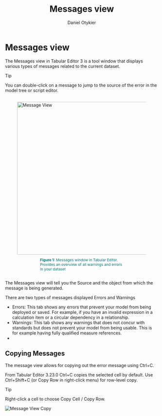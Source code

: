 ﻿---
uid: messages-view
title: Messages view
author: Daniel Otykier
updated: 2021-09-08
applies_to:
  editions:
    - edition: Desktop
    - edition: Business
    - edition: Enterprise
---
# Messages view

The Messages view in Tabular Editor 3 is a tool window that displays various types of messages related to the current dataset. 

> [!TIP]
> You can double-click on a message to jump to the source of the error in the model tree or script editor.

<figure style="padding-top: 15px;">
  <img class="noscale" src="~/content/assets/images/user-interface/messages-view.png" alt="Message View" style="width: 500px;"/>
  <figcaption style="font-size: 12px; padding-top: 10px; padding-bottom: 15px; padding-left: 75px; padding-right: 75px; color:#00766e"><strong>Figure 1:</strong> Messages window in Tabular Editor. Provides an overview of all warnings and errors in your dataset </figcaption>
</figure>


The Messages view will tell you the Source and the object from which the message is being generated. 

There are two types of messages displayed Errors and Warnings
- Errors: This tab shows any errors that prevent your model from being deployed or saved. For example, if you have an invalid expression in a calculation item or a circular dependency in a relationship. 
- Warnings: This tab shows any warnings that does not concur with standards but does not prevent your model from being usable. This is for example having fully qualified measure references.
- 
## Copying Messages
The message view allows for copying out the error message using Ctrl+C.
 
From Tabular Editor 3.23.0 Ctrl+C copies the selected cell by default. Use Ctrl+Shift+C (or Copy Row in right-click menu) for row-level copy.

> [!TIP]
> Right-click a cell to choose Copy Cell / Copy Row.


![Message View Copy](~/content/assets/images/messages-view-copy.png)

